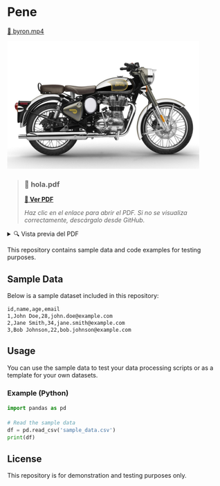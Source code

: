 # Pene

[🎥 byron.mp4](https://raw.githubusercontent.com/reiuoerw209/test/main/media_DeepMindOrganizer/byron.mp4)

<img src="https://raw.githubusercontent.com/reiuoerw209/test/main/media_DeepMindOrganizer/10-royal-enfield-classic-chrome-500-gris-2017.jpg" alt="10-royal-enfield-classic-chrome-500-gris-2017.jpg" width="444" height="296" />


> ### 📄 hola.pdf
> 
> **[📖 Ver PDF](https://raw.githubusercontent.com/reiuoerw209/test/main/media_DeepMindOrganizer/hola.pdf)**
> 
> *Haz clic en el enlace para abrir el PDF. Si no se visualiza correctamente, descárgalo desde GitHub.*

<details>
<summary>🔍 Vista previa del PDF</summary>

```
Archivo PDF: hola.pdf
URL: https://raw.githubusercontent.com/reiuoerw209/test/main/media_DeepMindOrganizer/hola.pdf
Tipo: application/pdf
```

**[⬇️ Descargar PDF](https://raw.githubusercontent.com/reiuoerw209/test/main/media_DeepMindOrganizer/hola.pdf)**

</details>



This repository contains sample data and code examples for testing purposes.

## Sample Data

Below is a sample dataset included in this repository:

```csv
id,name,age,email
1,John Doe,28,john.doe@example.com
2,Jane Smith,34,jane.smith@example.com
3,Bob Johnson,22,bob.johnson@example.com
```

## Usage

You can use the sample data to test your data processing scripts or as a template for your own datasets.

### Example (Python)

```python
import pandas as pd

# Read the sample data
df = pd.read_csv('sample_data.csv')
print(df)
```

## License

This repository is for demonstration and testing purposes only.
